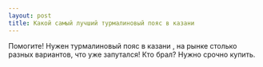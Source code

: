 ```yaml
---
layout: post 
title: Какой самый лучший турмалиновый пояс в казани 
--- 
```

Помогите! Нужен турмалиновый пояс в казани , на рынке столько разных вариантов, что уже запутался! Кто брал? Нужно срочно купить.